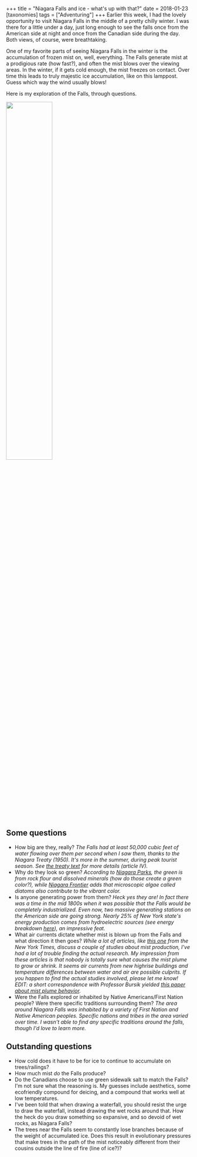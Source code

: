 +++
title = "Niagara Falls and ice - what's up with that?"
date = 2018-01-23
[taxonomies]
tags = ["Adventuring"]
+++
Earlier this week, I had the lovely opportunity to visit Niagara Falls in the middle of a pretty chilly winter. I was there for a little under a day, just long enough to see the falls once from the American side at night and once from the Canadian side during the day. Both views, of course, were breathtaking.

One of my favorite parts of seeing Niagara Falls in the winter is the accumulation of frozen mist on, well, everything. The Falls generate mist at a prodigious rate (how fast?), and often the mist blows over the viewing areas. In the winter, if it gets cold enough, the mist freezes on contact. Over time this leads to truly majestic ice accumulation, like on this lamppost. Guess which way the wind usually blows!

Here is my exploration of the Falls, through questions.

<!-- more -->

<img src="/img/questions-wp-content-uploads-2018-01-IMG_2720-1.jpg" class="center" width=50%>

## Some questions

- How big are they, really? _The Falls had at least 50,000 cubic feet of water flowing over them per second when I saw them, thanks to the Niagara Treaty (1950). It's more in the summer, during peak tourist season. See [the treaty text](http://www.treaty-accord.gc.ca/text-texte.aspx?id=100418) for more details (article IV)._
- Why do they look so green? _According to [Niagara Parks](https://www.niagaraparks.com/visit-niagara-parks/plan-your-visit/niagara-falls-geology-facts-figures/), the green is from rock flour and dissolved minerals (how do those create a green color?), while [Niagara Frontier](http://www.niagarafrontier.com/faq.html#colour) adds that microscopic algae called diatoms also contribute to the vibrant color._
- Is anyone generating power from them? _Heck yes they are! In fact there was a time in the mid 1800s when it was possible that the Falls would be completely industrialized. Even now, two massive generating stations on the American side are going strong. Nearly 25% of New York state's energy production comes from hydroelectric sources (see energy breakdown [here](https://openei.org/wiki/New_York)), an impressive feat._
- What air currents dictate whether mist is blown up from the Falls and what direction it then goes? _While a lot of articles, like [this one](http://www.nytimes.com/2006/07/18/science/18NIAG.html) from the New York Times, discuss a couple of studies about mist production, I've had a lot of trouble finding the actual research. My impression from these articles is that nobody is totally sure what causes the mist plume to grow or shrink. It seems air currents from new highrise buildings and temperature differences between water and air are possible culprits. If you happen to find the actual studies involved, please let me know! EDIT: a short correspondence with Professor Bursik yielded [this paper about mist plume behavior](http://northeasterngeoscience.org/34/34-TableofContents-e.pdf)._
- Were the Falls explored or inhabited by Native Americans/First Nation people? Were there specific traditions surrounding them? _The area around Niagara Falls was inhabited by a variety of First Nation and Native American peoples. Specific nations and tribes in the area varied over time. I wasn't able to find any specific traditions around the falls, though I'd love to learn more._

## Outstanding questions

- How cold does it have to be for ice to continue to accumulate on trees/railings?
- How much mist _do_ the Falls produce?
- Do the Canadians choose to use green sidewalk salt to match the Falls? I'm not sure what the reasoning is. My guesses include aesthetics, some ecofriendly compound for deicing, and a compound that works well at low temperatures.
- I've been told that when drawing a waterfall, you should resist the urge to draw the waterfall, instead drawing the wet rocks around that. How the heck do you draw something so expansive, and so devoid of wet rocks, as Niagara Falls?
- The trees near the Falls seem to constantly lose branches because of the weight of accumulated ice. Does this result in evolutionary pressures that make trees in the path of the mist noticeably different from their cousins outside the line of fire (line of ice?)?
